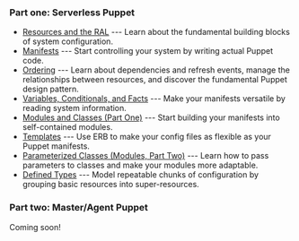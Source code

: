 ### Part one: Serverless Puppet

* [Resources and the RAL](/learning/ral.html) --- Learn about the fundamental building blocks of system configuration.
* [Manifests](/learning/manifests.html) --- Start controlling your system by writing actual Puppet code.
* [Ordering](/learning/ordering.html) --- Learn about dependencies and refresh events, manage the relationships between resources, and discover the fundamental Puppet design pattern.
* [Variables, Conditionals, and Facts](/learning/variables.html) --- Make your manifests versatile by reading system information.
* [Modules and Classes (Part One)](/learning/modules1.html) --- Start building your manifests into self-contained modules. 
* [Templates](/learning/templates.html) --- Use ERB to make your config files as flexible as your Puppet manifests.
* [Parameterized Classes (Modules, Part Two)](/learning/modules2.html) --- Learn how to pass parameters to classes and make your modules more adaptable.
* [Defined Types](/learning/definedtypes.html) --- Model repeatable chunks of configuration by grouping basic resources into super-resources.

### Part two: Master/Agent Puppet

Coming soon!

